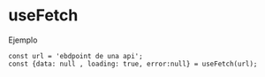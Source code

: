 # useFetch


Ejemplo
```
const url = 'ebdpoint de una api';
const {data: null , loading: true, error:null} = useFetch(url);
```